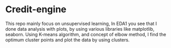 # Credit-engine
This repo mainly focus on unsupervised learning,
In EDA1 you see that I done data analysis with plots, by using various libraries like matplotlib, seaborn.
Using K-means algorithm, and concept of elbow method, I find the optimum cluster points and plot the data by using clusters.
